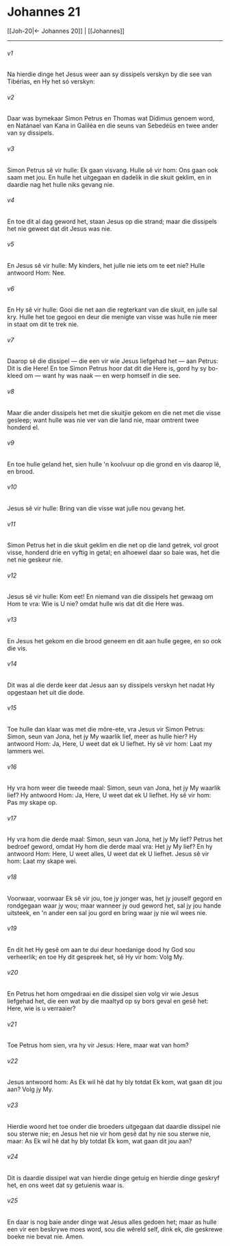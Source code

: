 # Johannes 21

[[Joh-20|← Johannes 20]] | [[Johannes]]
***

###### v1
Na hierdie dinge het Jesus weer aan sy dissipels verskyn by die see van Tibérias, en Hy het só verskyn: 
###### v2
Daar was bymekaar Simon Petrus en Thomas wat Dídimus genoem word, en Natánael van Kana in Galiléa en die seuns van Sebedéüs en twee ander van sy dissipels. 
###### v3
Simon Petrus sê vir hulle: Ek gaan visvang. Hulle sê vir hom: Ons gaan ook saam met jou. En hulle het uitgegaan en dadelik in die skuit geklim, en in daardie nag het hulle niks gevang nie. 
###### v4
En toe dit al dag geword het, staan Jesus op die strand; maar die dissipels het nie geweet dat dit Jesus was nie. 
###### v5
En Jesus sê vir hulle: My kinders, het julle nie iets om te eet nie? Hulle antwoord Hom: Nee. 
###### v6
En Hy sê vir hulle: Gooi die net aan die regterkant van die skuit, en julle sal kry. Hulle het toe gegooi en deur die menigte van visse was hulle nie meer in staat om dit te trek nie. 
###### v7
Daarop sê die dissipel — die een vir wie Jesus liefgehad het — aan Petrus: Dit is die Here! En toe Simon Petrus hoor dat dit die Here is, gord hy sy bo-kleed om — want hy was naak — en werp homself in die see. 
###### v8
Maar die ander dissipels het met die skuitjie gekom en die net met die visse gesleep; want hulle was nie ver van die land nie, maar omtrent twee honderd el. 
###### v9
En toe hulle geland het, sien hulle 'n koolvuur op die grond en vis daarop lê, en brood. 
###### v10
Jesus sê vir hulle: Bring van die visse wat julle nou gevang het. 
###### v11
Simon Petrus het in die skuit geklim en die net op die land getrek, vol groot visse, honderd drie en vyftig in getal; en alhoewel daar so baie was, het die net nie geskeur nie. 
###### v12
Jesus sê vir hulle: Kom eet! En niemand van die dissipels het gewaag om Hom te vra: Wie is U nie? omdat hulle wis dat dit die Here was. 
###### v13
En Jesus het gekom en die brood geneem en dit aan hulle gegee, en so ook die vis. 
###### v14
Dit was al die derde keer dat Jesus aan sy dissipels verskyn het nadat Hy opgestaan het uit die dode. 
###### v15
Toe hulle dan klaar was met die môre-ete, vra Jesus vir Simon Petrus: Simon, seun van Jona, het jy My waarlik lief, meer as hulle hier? Hy antwoord Hom: Ja, Here, U weet dat ek U liefhet. Hy sê vir hom: Laat my lammers wei. 
###### v16
Hy vra hom weer die tweede maal: Simon, seun van Jona, het jy My waarlik lief? Hy antwoord Hom: Ja, Here, U weet dat ek U liefhet. Hy sê vir hom: Pas my skape op. 
###### v17
Hy vra hom die derde maal: Simon, seun van Jona, het jy My lief? Petrus het bedroef geword, omdat Hy hom die derde maal vra: Het jy My lief? En hy antwoord Hom: Here, U weet alles, U weet dat ek U liefhet. Jesus sê vir hom: Laat my skape wei. 
###### v18
Voorwaar, voorwaar Ek sê vir jou, toe jy jonger was, het jy jouself gegord en rondgegaan waar jy wou; maar wanneer jy oud geword het, sal jy jou hande uitsteek, en 'n ander een sal jou gord en bring waar jy nie wil wees nie. 
###### v19
En dit het Hy gesê om aan te dui deur hoedanige dood hy God sou verheerlik; en toe Hy dit gespreek het, sê Hy vir hom: Volg My. 
###### v20
En Petrus het hom omgedraai en die dissipel sien volg vir wie Jesus liefgehad het, die een wat by die maaltyd op sy bors geval en gesê het: Here, wie is u verraaier? 
###### v21
Toe Petrus hom sien, vra hy vir Jesus: Here, maar wat van hom? 
###### v22
Jesus antwoord hom: As Ek wil hê dat hy bly totdat Ek kom, wat gaan dit jou aan? Volg jy My. 
###### v23
Hierdie woord het toe onder die broeders uitgegaan dat daardie dissipel nie sou sterwe nie; en Jesus het nie vir hom gesê dat hy nie sou sterwe nie, maar: As Ek wil hê dat hy bly totdat Ek kom, wat gaan dit jou aan? 
###### v24
Dit is daardie dissipel wat van hierdie dinge getuig en hierdie dinge geskryf het, en ons weet dat sy getuienis waar is. 
###### v25
En daar is nog baie ander dinge wat Jesus alles gedoen het; maar as hulle een vir een beskrywe moes word, sou die wêreld self, dink ek, die geskrewe boeke nie bevat nie. Amen. 
